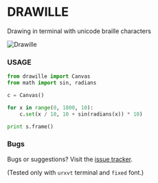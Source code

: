 DRAWILLE
========


Drawing in terminal with unicode braille characters

![Drawille](https://raw.github.com/asciimoo/drawille/master/docs/drawille_01.png)


### USAGE

```python
from drawille import Canvas
from math import sin, radians

c = Canvas()

for x in range(0, 1800, 10):
    c.set(x / 10, 10 + sin(radians(x)) * 10)

print s.frame()
```


### Bugs

Bugs or suggestions? Visit the [issue tracker](https://github.com/asciimoo/drawille/issues).

(Tested only with `urxvt` terminal and `fixed` font.)
